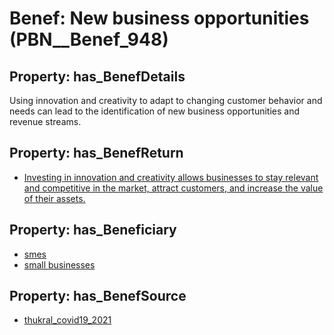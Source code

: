 # Benef: __New business opportunities__ (PBN__Benef_948)

## Property: has_BenefDetails

Using innovation and creativity to adapt to changing customer behavior and needs can lead to the identification of new business opportunities and revenue streams.

## Property: has_BenefReturn

* [Investing in innovation and creativity allows businesses to stay relevant and competitive in the market, attract customers, and increase the value of their assets.](../BenefReturn/PBN__BenefReturn_1042)

## Property: has_Beneficiary

* [smes](../Stakeholder/PBN__Stakeholder_370)
* [small businesses](../Stakeholder/PBN__Stakeholder_371)

## Property: has_BenefSource

* [thukral_covid19_2021](../Article/PBN__Article_194)

